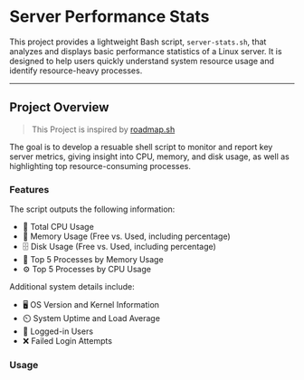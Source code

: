 # Server Performance Stats

This project provides a lightweight Bash script, `server-stats.sh`, that analyzes and displays basic performance statistics of a Linux server. It is designed to help users quickly understand system resource usage and identify resource-heavy processes.

---
## Project Overview
> This Project is inspired by [roadmap.sh](https://roadmap.sh/projects/server-stats)

The goal is to develop a resuable shell script to monitor and report key server metrics, giving insight into CPU, memory, and disk usage, as well as highlighting top resource-consuming processes. 

### Features
The script outputs the following information: 
- 🔧 Total CPU Usage
- 💾 Memory Usage (Free vs. Used, including percentage)
- 🗄️ Disk Usage (Free vs. Used, including percentage)
- 🧠 Top 5 Processes by Memory Usage
- ⚙️ Top 5 Processes by CPU Usage

Additional system details include:
- 🖥️ OS Version and Kernel Information
- ⏲️ System Uptime and Load Average
- 👥 Logged-in Users
- ❌ Failed Login Attempts

### Usage
